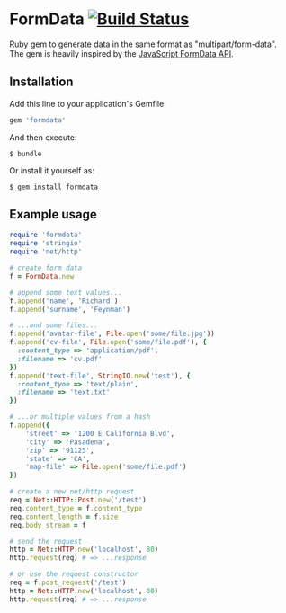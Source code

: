# FormData [![Build Status](https://travis-ci.org/nelsond/formdata.svg?branch=master)](https://travis-ci.org/nelsond/formdata)

Ruby gem to generate data in the same format as "multipart/form-data".
The gem is heavily inspired by the [JavaScript FormData API](https://developer.mozilla.org/en/docs/Web/API/FormData).
 
## Installation

Add this line to your application's Gemfile:

```ruby
gem 'formdata'
```

And then execute:

    $ bundle

Or install it yourself as:

    $ gem install formdata

## Example usage

```ruby
require 'formdata'
require 'stringio'
require 'net/http'

# create form data
f = FormData.new

# append some text values...
f.append('name', 'Richard')
f.append('surname', 'Feynman')

# ...and some files...
f.append('avatar-file', File.open('some/file.jpg'))
f.append('cv-file', File.open('some/file.pdf'), {
  :content_type => 'application/pdf',
  :filename => 'cv.pdf'
})
f.append('text-file', StringIO.new('test'), {
  :content_tyoe => 'text/plain',
  :filename => 'text.txt'
})

# ...or multiple values from a hash
f.append({
    'street' => '1200 E California Blvd',
    'city' => 'Pasadena',
    'zip' => '91125',
    'state' => 'CA',
    'map-file' => File.open('some/file.pdf')
})

# create a new net/http request
req = Net::HTTP::Post.new('/test')
req.content_type = f.content_type
req.content_length = f.size
req.body_stream = f

# send the request
http = Net::HTTP.new('localhost', 80)
http.request(req) # => ...response

# or use the request constructor
req = f.post_request('/test')
http = Net::HTTP.new('localhost', 80)
http.request(req) # => ...response
```
